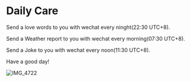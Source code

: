 # Daily Care

Send a love words to you with wechat every ninght(22:30 UTC+8).

Send a Weather report to you with wechat every morning(07:30 UTC+8).

Send a Joke to you with wechat every noon(11:30 UTC+8).

Have a good day!

![IMG_4722](https://user-images.githubusercontent.com/16299874/126859258-787be121-bbe7-477e-b10e-67cce368904a.PNG)

